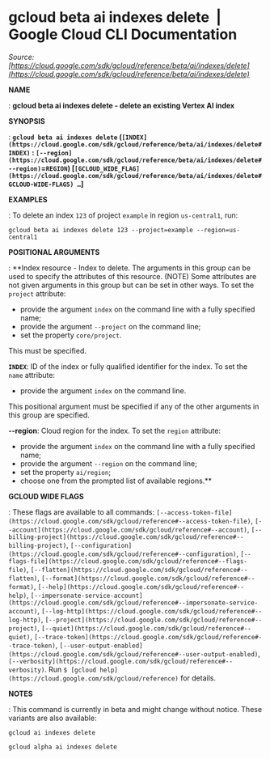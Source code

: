 # gcloud beta ai indexes delete  |  Google Cloud CLI Documentation

*Source: [https://cloud.google.com/sdk/gcloud/reference/beta/ai/indexes/delete](https://cloud.google.com/sdk/gcloud/reference/beta/ai/indexes/delete)*

**NAME**

: **gcloud beta ai indexes delete - delete an existing Vertex AI index**

**SYNOPSIS**

: **`gcloud beta ai indexes delete` (`[INDEX](https://cloud.google.com/sdk/gcloud/reference/beta/ai/indexes/delete#INDEX)` : `[--region](https://cloud.google.com/sdk/gcloud/reference/beta/ai/indexes/delete#--region)`=`REGION`) [`[GCLOUD_WIDE_FLAG](https://cloud.google.com/sdk/gcloud/reference/beta/ai/indexes/delete#GCLOUD-WIDE-FLAGS) …`]**

**EXAMPLES**

: To delete an index `123` of project `example` in region
`us-central1`, run:

```
gcloud beta ai indexes delete 123 --project=example --region=us-central1
```

**POSITIONAL ARGUMENTS**

: **Index resource - Index to delete. The arguments in this group can be used to
specify the attributes of this resource. (NOTE) Some attributes are not given
arguments in this group but can be set in other ways.
To set the `project` attribute:

- provide the argument `index` on the command line with a fully
specified name;
- provide the argument `--project` on the command line;
- set the property `core/project`.

This must be specified.

**`INDEX`**:
ID of the index or fully qualified identifier for the index.
To set the `name` attribute:

- provide the argument `index` on the command line.

This positional argument must be specified if any of the other arguments in this
group are specified.

**--region**:
Cloud region for the index.
To set the `region` attribute:

- provide the argument `index` on the command line with a fully
specified name;
- provide the argument `--region` on the command line;
- set the property `ai/region`;
- choose one from the prompted list of available regions.**

**GCLOUD WIDE FLAGS**

: These flags are available to all commands: `[--access-token-file](https://cloud.google.com/sdk/gcloud/reference#--access-token-file)`,
`[--account](https://cloud.google.com/sdk/gcloud/reference#--account)`, `[--billing-project](https://cloud.google.com/sdk/gcloud/reference#--billing-project)`,
`[--configuration](https://cloud.google.com/sdk/gcloud/reference#--configuration)`,
`[--flags-file](https://cloud.google.com/sdk/gcloud/reference#--flags-file)`,
`[--flatten](https://cloud.google.com/sdk/gcloud/reference#--flatten)`, `[--format](https://cloud.google.com/sdk/gcloud/reference#--format)`, `[--help](https://cloud.google.com/sdk/gcloud/reference#--help)`, `[--impersonate-service-account](https://cloud.google.com/sdk/gcloud/reference#--impersonate-service-account)`,
`[--log-http](https://cloud.google.com/sdk/gcloud/reference#--log-http)`,
`[--project](https://cloud.google.com/sdk/gcloud/reference#--project)`, `[--quiet](https://cloud.google.com/sdk/gcloud/reference#--quiet)`, `[--trace-token](https://cloud.google.com/sdk/gcloud/reference#--trace-token)`, `[--user-output-enabled](https://cloud.google.com/sdk/gcloud/reference#--user-output-enabled)`,
`[--verbosity](https://cloud.google.com/sdk/gcloud/reference#--verbosity)`.
Run `$ [gcloud help](https://cloud.google.com/sdk/gcloud/reference)` for details.

**NOTES**

: This command is currently in beta and might change without notice. These
variants are also available:

```
gcloud ai indexes delete
```

```
gcloud alpha ai indexes delete
```